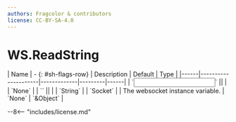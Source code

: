 ```yaml
---
authors: Fragcolor & contributors
license: CC-BY-SA-4.0
---
```



# WS.ReadString

<div class="sh-parameters" markdown="1">
| Name | - {: #sh-flags-row} | Description | Default | Type |
|------|---------------------|-------------|---------|------|
| `<input>` || | | `None` |
| `<output>` || | | `String` |
| `Socket` |  | The websocket instance variable. | `None` | `&Object` |

</div>



--8<-- "includes/license.md"
